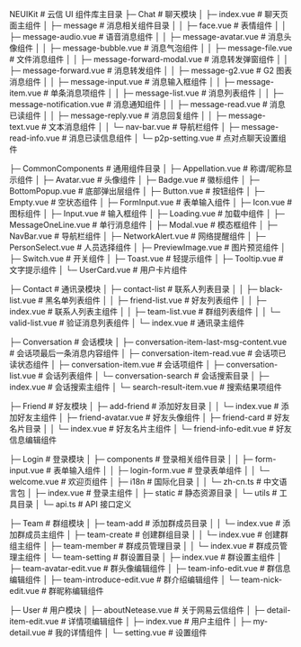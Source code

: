 NEUIKit # 云信 UI 组件库主目录
├─ Chat # 聊天模块
│ ├─ index.vue # 聊天页面主组件
│ ├─ message # 消息相关组件目录
│ │ ├─ face.vue # 表情组件
│ │ ├─ message-audio.vue # 语音消息组件
│ │ ├─ message-avatar.vue # 消息头像组件
│ │ ├─ message-bubble.vue # 消息气泡组件
│ │ ├─ message-file.vue # 文件消息组件
│ │ ├─ message-forward-modal.vue # 消息转发弹窗组件
│ │ ├─ message-forward.vue # 消息转发组件
│ │ ├─ message-g2.vue # G2 图表消息组件
│ │ ├─ message-input.vue # 消息输入框组件
│ │ ├─ message-item.vue # 单条消息项组件
│ │ ├─ message-list.vue # 消息列表组件
│ │ ├─ message-notification.vue # 消息通知组件
│ │ ├─ message-read.vue # 消息已读组件
│ │ ├─ message-reply.vue # 消息回复组件
│ │ ├─ message-text.vue # 文本消息组件
│ │ └─ nav-bar.vue # 导航栏组件
│ ├─ message-read-info.vue # 消息已读信息组件
│ └─ p2p-setting.vue # 点对点聊天设置组件

├─ CommonComponents # 通用组件目录
│ ├─ Appellation.vue # 称谓/昵称显示组件
│ ├─ Avatar.vue # 头像组件
│ ├─ Badge.vue # 徽标组件
│ ├─ BottomPopup.vue # 底部弹出层组件
│ ├─ Button.vue # 按钮组件
│ ├─ Empty.vue # 空状态组件
│ ├─ FormInput.vue # 表单输入组件
│ ├─ Icon.vue # 图标组件
│ ├─ Input.vue # 输入框组件
│ ├─ Loading.vue # 加载中组件
│ ├─ MessageOneLine.vue # 单行消息组件
│ ├─ Modal.vue # 模态框组件
│ ├─ NavBar.vue # 导航栏组件
│ ├─ NetworkAlert.vue # 网络提醒组件
│ ├─ PersonSelect.vue # 人员选择组件
│ ├─ PreviewImage.vue # 图片预览组件
│ ├─ Switch.vue # 开关组件
│ ├─ Toast.vue # 轻提示组件
│ ├─ Tooltip.vue # 文字提示组件
│ └─ UserCard.vue # 用户卡片组件

├─ Contact # 通讯录模块
│ ├─ contact-list # 联系人列表目录
│ │ ├─ black-list.vue # 黑名单列表组件
│ │ ├─ friend-list.vue # 好友列表组件
│ │ ├─ index.vue # 联系人列表主组件
│ │ ├─ team-list.vue # 群组列表组件
│ │ └─ valid-list.vue # 验证消息列表组件
│ └─ index.vue # 通讯录主组件

├─ Conversation # 会话模块
│ ├─ conversation-item-last-msg-content.vue # 会话项最后一条消息内容组件
│ ├─ conversation-item-read.vue # 会话项已读状态组件
│ ├─ conversation-item.vue # 会话项组件
│ ├─ conversation-list.vue # 会话列表组件
│ └─ conversation-search # 会话搜索目录
│ ├─ index.vue # 会话搜索主组件
│ └─ search-result-item.vue # 搜索结果项组件

├─ Friend # 好友模块
│ ├─ add-friend # 添加好友目录
│ │ └─ index.vue # 添加好友主组件
│ ├─ friend-avatar.vue # 好友头像组件
│ ├─ friend-card # 好友名片目录
│ │ └─ index.vue # 好友名片主组件
│ └─ friend-info-edit.vue # 好友信息编辑组件

├─ Login # 登录模块
│ ├─ components # 登录相关组件目录
│ │ ├─ form-input.vue # 表单输入组件
│ │ ├─ login-form.vue # 登录表单组件
│ │ └─ welcome.vue # 欢迎页组件
│ ├─ i18n # 国际化目录
│ │ └─ zh-cn.ts # 中文语言包
│ ├─ index.vue # 登录主组件
│ ├─ static # 静态资源目录
│ └─ utils # 工具目录
│ └─ api.ts # API 接口定义

├─ Team # 群组模块
│ ├─ team-add # 添加群成员目录
│ │ └─ index.vue # 添加群成员主组件
│ ├─ team-create # 创建群组目录
│ │ └─ index.vue # 创建群组主组件
│ ├─ team-member # 群成员管理目录
│ │ └─ index.vue # 群成员管理主组件
│ └─ team-setting # 群设置目录
│ ├─ index.vue # 群设置主组件
│ ├─ team-avatar-edit.vue # 群头像编辑组件
│ ├─ team-info-edit.vue # 群信息编辑组件
│ ├─ team-introduce-edit.vue # 群介绍编辑组件
│ └─ team-nick-edit.vue # 群昵称编辑组件

├─ User # 用户模块
│ ├─ aboutNetease.vue # 关于网易云信组件
│ ├─ detail-item-edit.vue # 详情项编辑组件
│ ├─ index.vue # 用户主组件
│ ├─ my-detail.vue # 我的详情组件
│ └─ setting.vue # 设置组件
